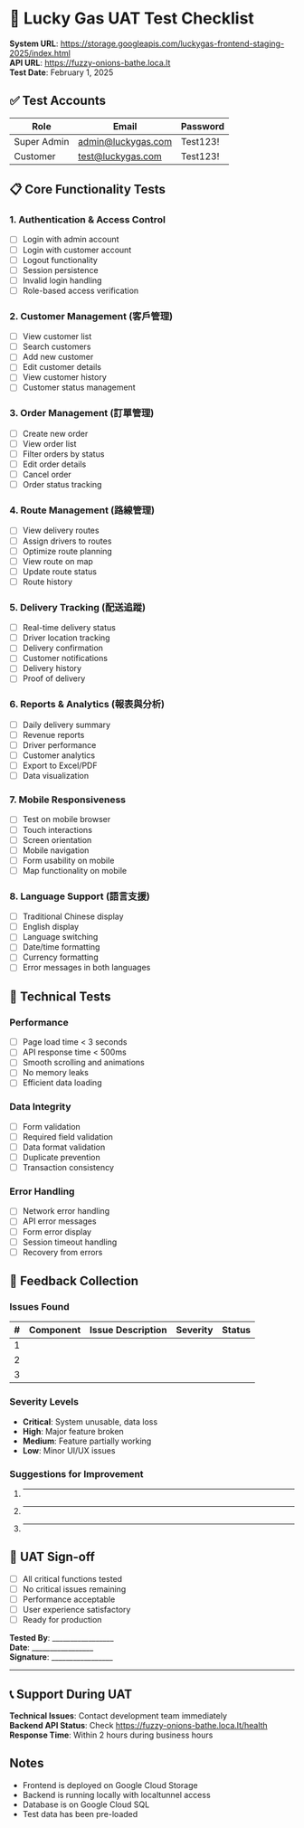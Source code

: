 # 🚀 Lucky Gas UAT Test Checklist

**System URL**: https://storage.googleapis.com/luckygas-frontend-staging-2025/index.html  
**API URL**: https://fuzzy-onions-bathe.loca.lt  
**Test Date**: February 1, 2025

## ✅ Test Accounts

| Role | Email | Password |
|------|-------|----------|
| Super Admin | admin@luckygas.com | Test123! |
| Customer | test@luckygas.com | Test123! |

## 📋 Core Functionality Tests

### 1. Authentication & Access Control
- [ ] Login with admin account
- [ ] Login with customer account
- [ ] Logout functionality
- [ ] Session persistence
- [ ] Invalid login handling
- [ ] Role-based access verification

### 2. Customer Management (客戶管理)
- [ ] View customer list
- [ ] Search customers
- [ ] Add new customer
- [ ] Edit customer details
- [ ] View customer history
- [ ] Customer status management

### 3. Order Management (訂單管理)
- [ ] Create new order
- [ ] View order list
- [ ] Filter orders by status
- [ ] Edit order details
- [ ] Cancel order
- [ ] Order status tracking

### 4. Route Management (路線管理)
- [ ] View delivery routes
- [ ] Assign drivers to routes
- [ ] Optimize route planning
- [ ] View route on map
- [ ] Update route status
- [ ] Route history

### 5. Delivery Tracking (配送追蹤)
- [ ] Real-time delivery status
- [ ] Driver location tracking
- [ ] Delivery confirmation
- [ ] Customer notifications
- [ ] Delivery history
- [ ] Proof of delivery

### 6. Reports & Analytics (報表與分析)
- [ ] Daily delivery summary
- [ ] Revenue reports
- [ ] Driver performance
- [ ] Customer analytics
- [ ] Export to Excel/PDF
- [ ] Data visualization

### 7. Mobile Responsiveness
- [ ] Test on mobile browser
- [ ] Touch interactions
- [ ] Screen orientation
- [ ] Mobile navigation
- [ ] Form usability on mobile
- [ ] Map functionality on mobile

### 8. Language Support (語言支援)
- [ ] Traditional Chinese display
- [ ] English display
- [ ] Language switching
- [ ] Date/time formatting
- [ ] Currency formatting
- [ ] Error messages in both languages

## 🔧 Technical Tests

### Performance
- [ ] Page load time < 3 seconds
- [ ] API response time < 500ms
- [ ] Smooth scrolling and animations
- [ ] No memory leaks
- [ ] Efficient data loading

### Data Integrity
- [ ] Form validation
- [ ] Required field validation
- [ ] Data format validation
- [ ] Duplicate prevention
- [ ] Transaction consistency

### Error Handling
- [ ] Network error handling
- [ ] API error messages
- [ ] Form error display
- [ ] Session timeout handling
- [ ] Recovery from errors

## 📝 Feedback Collection

### Issues Found
| #  | Component | Issue Description | Severity | Status |
|----|-----------|------------------|----------|---------|
| 1  |           |                  |          |         |
| 2  |           |                  |          |         |
| 3  |           |                  |          |         |

### Severity Levels
- **Critical**: System unusable, data loss
- **High**: Major feature broken
- **Medium**: Feature partially working
- **Low**: Minor UI/UX issues

### Suggestions for Improvement
1. ________________________________
2. ________________________________
3. ________________________________

## 🎯 UAT Sign-off

- [ ] All critical functions tested
- [ ] No critical issues remaining
- [ ] Performance acceptable
- [ ] User experience satisfactory
- [ ] Ready for production

**Tested By**: _________________  
**Date**: _________________  
**Signature**: _________________

---

## 📞 Support During UAT

**Technical Issues**: Contact development team immediately  
**Backend API Status**: Check https://fuzzy-onions-bathe.loca.lt/health  
**Response Time**: Within 2 hours during business hours

## Notes
- Frontend is deployed on Google Cloud Storage
- Backend is running locally with localtunnel access
- Database is on Google Cloud SQL
- Test data has been pre-loaded
